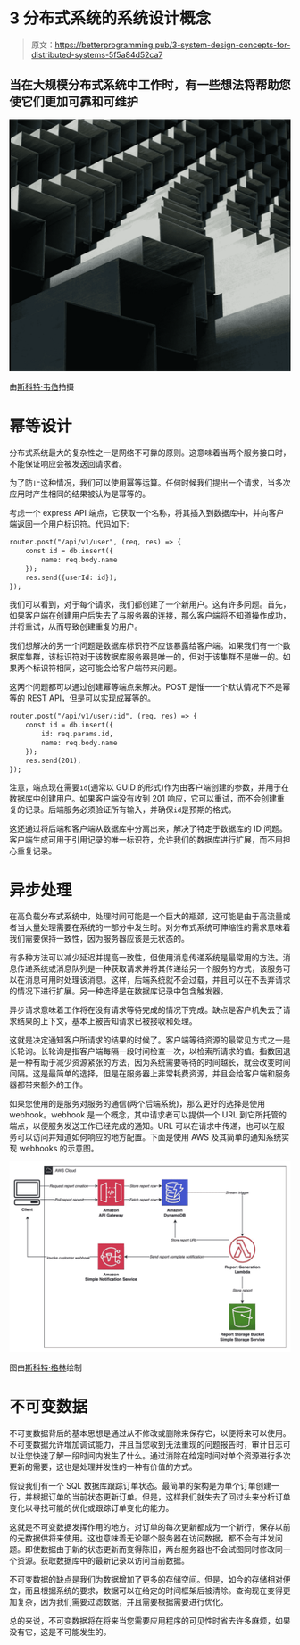 # 3 分布式系统的系统设计概念

> 原文：<https://betterprogramming.pub/3-system-design-concepts-for-distributed-systems-5f5a84d52ca7>

## 当在大规模分布式系统中工作时，有一些想法将帮助您使它们更加可靠和可维护

![](img/04b9ca906d461cb98f1e525d4ecda448.png)

由[斯科特·韦伯](https://www.pexels.com/photo/computer-graphics-wallpaper-1544947/)拍摄

# 幂等设计

分布式系统最大的复杂性之一是网络不可靠的原则。这意味着当两个服务接口时，不能保证响应会被发送回请求者。

为了防止这种情况，我们可以使用幂等运算。任何时候我们提出一个请求，当多次应用时产生相同的结果被认为是幂等的。

考虑一个 express API 端点，它获取一个名称，将其插入到数据库中，并向客户端返回一个用户标识符。代码如下:

```
router.post("/api/v1/user", (req, res) => {
    const id = db.insert({
        name: req.body.name
    });
    res.send({userId: id});
});
```

我们可以看到，对于每个请求，我们都创建了一个新用户。这有许多问题。首先，如果客户端在创建用户后失去了与服务器的连接，那么客户端将不知道操作成功，并将重试，从而导致创建重复的用户。

我们想解决的另一个问题是数据库标识符不应该暴露给客户端。如果我们有一个数据库集群，该标识符对于该数据库服务器是唯一的，但对于该集群不是唯一的。如果两个标识符相同，这可能会给客户端带来问题。

这两个问题都可以通过创建幂等端点来解决。POST 是惟一一个默认情况下不是幂等的 REST API，但是可以实现成幂等的。

```
router.post("/api/v1/user/:id", (req, res) => {
    const id = db.insert({
        id: req.params.id,
        name: req.body.name
    });
    res.send(201);
});
```

注意，端点现在需要`id`(通常以 GUID 的形式)作为由客户端创建的参数，并用于在数据库中创建用户。如果客户端没有收到 201 响应，它可以重试，而不会创建重复的记录。后端服务必须验证所有输入，并确保`id`是预期的格式。

这还通过将后端和客户端从数据库中分离出来，解决了特定于数据库的 ID 问题。客户端生成可用于引用记录的唯一标识符，允许我们的数据库进行扩展，而不用担心重复记录。

# 异步处理

在高负载分布式系统中，处理时间可能是一个巨大的瓶颈，这可能是由于高流量或者当大量处理需要在系统的一部分中发生时。对分布式系统可伸缩性的需求意味着我们需要保持一致性，因为服务器应该是无状态的。

有多种方法可以减少延迟并提高一致性，但使用消息传递系统是最常用的方法。消息传递系统或消息队列是一种获取请求并将其传递给另一个服务的方式，该服务可以在消息可用时处理该消息。这样，后端系统就不会过载，并且可以在不丢弃请求的情况下进行扩展。另一种选择是在数据库记录中包含触发器。

异步请求意味着工作将在没有请求等待完成的情况下完成。缺点是客户机失去了请求结果的上下文，基本上被告知请求已被接收和处理。

这就是决定通知客户所请求的结果的时候了。客户端等待资源的最常见方式之一是长轮询。长轮询是指客户端每隔一段时间检查一次，以检索所请求的值。指数回退是一种有助于减少资源紧张的方法，因为系统需要等待的时间越长，就会改变时间间隔。这是最简单的选择，但是在服务器上非常耗费资源，并且会给客户端和服务器都带来额外的工作。

如果您使用的是服务对服务的通信(两个后端系统)，那么更好的选择是使用 webhook。webhook 是一个概念，其中请求者可以提供一个 URL 到它所托管的端点，以便服务发送工作已经完成的通知。URL 可以在请求中传递，也可以在服务可以访问并知道如何响应的地方配置。下面是使用 AWS 及其简单的通知系统实现 webhooks 的示意图。

![](img/8315693044bccad8ce645562baf9c445.png)

图由[斯科特·格林](https://aws.amazon.com/blogs/architecture/managing-asynchronous-workflows-with-a-rest-api/)绘制

# 不可变数据

不可变数据背后的基本思想是通过从不修改或删除来保存它，以便将来可以使用。不可变数据允许增加调试能力，并且当您收到无法重现的问题报告时，审计日志可以让您快速了解一段时间内发生了什么。通过消除在给定时间对单个资源进行多次更新的需要，这也是处理并发性的一种有价值的方式。

假设我们有一个 SQL 数据库跟踪订单状态。最简单的架构是为单个订单创建一行，并根据订单的当前状态更新订单。但是，这样我们就失去了回过头来分析订单变化以寻找可能的优化或跟踪订单变化的能力。

这就是不可变数据发挥作用的地方。对订单的每次更新都成为一个新行，保存以前的元数据供将来使用。这也意味着无论哪个服务器在访问数据，都不会有并发问题。即使数据由于新的状态更新而变得陈旧，两台服务器也不会试图同时修改同一个资源。获取数据库中的最新记录以访问当前数据。

不可变数据的缺点是我们为数据增加了更多的存储空间。但是，如今的存储相对便宜，而且根据系统的要求，数据可以在给定的时间框架后被清除。查询现在变得更加复杂，因为我们需要过滤数据，并且需要根据需要进行优化。

总的来说，不可变数据将在将来当您需要应用程序的可见性时省去许多麻烦，如果没有它，这是不可能发生的。
